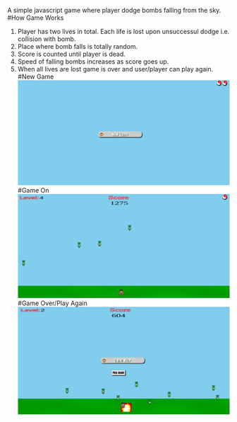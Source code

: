A simple javascript game where player dodge bombs falling from the sky.
#How Game Works
1. Player has two lives in total. Each life is lost upon unsuccessul dodge i.e. collision with bomb.
2. Place where bomb falls is totally random.
3. Score is counted until player is dead.
4. Speed of falling bombs increases as score goes up.
5. When all lives are lost game is over and user/player can play again.
#New Game
![alt text](https://github.com/PrashantGM/DodgeBomb-Game/blob/main/images/newgame.png?raw=true)
#Game On
![alt text](https://github.com/PrashantGM/DodgeBomb-Game/blob/main/images/gameon.png?raw=true)
#Game Over/Play Again
![alt text](https://github.com/PrashantGM/DodgeBomb-Game/blob/main/images/gameover.png?raw=true)
